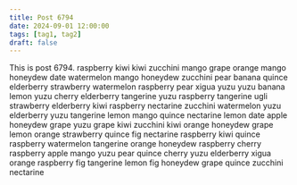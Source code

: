 ```yaml
---
title: Post 6794
date: 2024-09-01 12:00:00
tags: [tag1, tag2]
draft: false
---
```

This is post 6794.
raspberry
kiwi
kiwi
zucchini
mango
grape
orange
mango
honeydew
date
watermelon
mango
honeydew
zucchini
pear
banana
quince
elderberry
strawberry
watermelon
raspberry
pear
xigua
yuzu
yuzu
banana
lemon
yuzu
cherry
elderberry
tangerine
yuzu
raspberry
tangerine
ugli
strawberry
elderberry
kiwi
raspberry
nectarine
zucchini
watermelon
yuzu
elderberry
yuzu
tangerine
lemon
mango
quince
nectarine
lemon
date
apple
honeydew
grape
yuzu
grape
kiwi
zucchini
kiwi
orange
honeydew
grape
lemon
orange
strawberry
quince
fig
nectarine
raspberry
kiwi
quince
raspberry
watermelon
tangerine
orange
honeydew
raspberry
cherry
raspberry
apple
mango
yuzu
pear
quince
cherry
yuzu
elderberry
xigua
orange
raspberry
fig
tangerine
lemon
fig
honeydew
grape
quince
zucchini
nectarine
